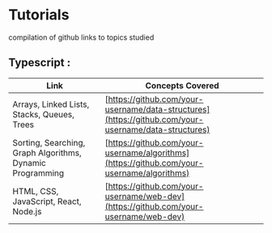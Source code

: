 # Tutorials
compilation of github links to topics studied


## Typescript : 

| Link | Concepts Covered |
|------|-----------------|
|Arrays, Linked Lists, Stacks, Queues, Trees | [https://github.com/your-username/data-structures](https://github.com/your-username/data-structures) |
|Sorting, Searching, Graph Algorithms, Dynamic Programming | [https://github.com/your-username/algorithms](https://github.com/your-username/algorithms) | 
|HTML, CSS, JavaScript, React, Node.js | [https://github.com/your-username/web-dev](https://github.com/your-username/web-dev) |
